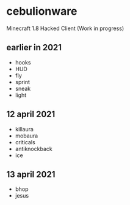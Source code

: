 # cebulionware
Minecraft 1.8 Hacked Client
(Work in progress)

## earlier in 2021
* hooks
* HUD
* fly
* sprint
* sneak
* light
## 12 april 2021
* killaura
* mobaura
* criticals
* antiknockback
* ice
## 13 april 2021
* bhop
* jesus
